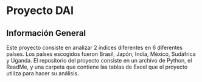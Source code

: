 # Proyecto DAI
## Información General
Este proyecto consiste en analizar 2 índices diferentes en 6 diferentes países. Los países escogidos fueron Brasil, Japón, India, México, Sudáfrica y Uganda.
El repositorio del proyecto consiste en un archivo de Python, el ReadMe, y una carpeta que contiene las tablas de Excel que el proyecto utiliza para hacer su análisis. 
